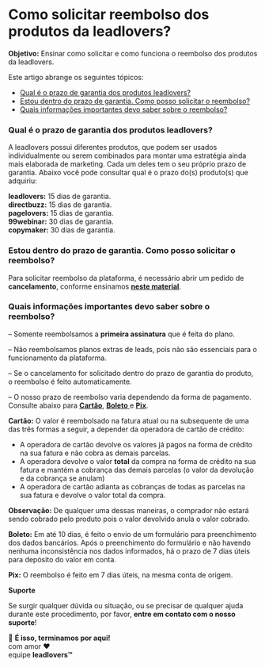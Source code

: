 # Como solicitar reembolso dos produtos da leadlovers?

**Objetivo:** Ensinar como solicitar e como funciona o reembolso dos produtos da leadlovers.

Este artigo abrange os seguintes tópicos:

* [Qual é o prazo de garantia dos produtos leadlovers?](broken-reference)
* [Estou dentro do prazo de garantia. Como posso solicitar o reembolso?](broken-reference)
* [Quais informações importantes devo saber sobre o reembolso?](broken-reference)

### **Qual é o prazo de garantia dos produtos leadlovers?** <a href="#prazo-garantia" id="prazo-garantia"></a>

A leadlovers possui diferentes produtos, que podem ser usados individualmente ou serem combinados para montar uma estratégia ainda mais elaborada de marketing. Cada um deles tem o seu próprio prazo de garantia. Abaixo você pode consultar qual é o prazo do(s) produto(s) que adquiriu:

**leadlovers:** 15 dias de garantia.\
**directbuzz:** 15 dias de garantia.\
**pagelovers:** 15 dias de garantia.\
**99webinar:** 30 dias de garantia.\
**copymaker:** 30 dias de garantia.

### **Estou dentro do prazo de garantia. Como posso solicitar o reembolso?** <a href="#como-solicitar" id="como-solicitar"></a>

Para solicitar reembolso da plataforma, é necessário abrir um pedido de **cancelamento**, conforme ensinamos [**neste material**](https://suporte.love/como-cancelar-a-leadlovers/).&#x20;

### **Quais informações importantes devo saber sobre o reembolso?** <a href="#informacoes-importantes" id="informacoes-importantes"></a>

– Somente reembolsamos a **primeira assinatura** que é feita do plano.

– Não reembolsamos planos extras de leads, pois não são essenciais para o funcionamento da plataforma.

– Se o cancelamento for solicitado dentro do prazo de garantia do produto, o reembolso é feito automaticamente.&#x20;

– O nosso prazo de reembolso varia dependendo da forma de pagamento. Consulte abaixo para [**Cartão**](broken-reference), [**Boleto** ](broken-reference)e [**Pix**](broken-reference).

**Cartão:** O valor é reembolsado na fatura atual ou na subsequente de uma das três formas a seguir, a depender da operadora de cartão de crédito:

* A operadora de cartão devolve os valores já pagos na forma de crédito na sua fatura e não cobra as demais parcelas.
* A operadora devolve o valor **total** da compra na forma de crédito na sua fatura e mantém a cobrança das demais parcelas (o valor da devolução e da cobrança se anulam)
* A operadora de cartão adianta as cobranças de todas as parcelas na sua fatura e devolve o valor total da compra.

**Observação:** De qualquer uma dessas maneiras, o comprador não estará sendo cobrado pelo produto pois o valor devolvido anula o valor cobrado.

**Boleto:** Em até 10 dias, é feito o envio de um formulário para preenchimento dos dados bancários. Após o preenchimento do formulário e não havendo nenhuma inconsistência nos dados informados, há o prazo de 7 dias úteis para depósito do valor em conta.

**Pix:** O reembolso é feito em 7 dias úteis, na mesma conta de origem.

**Suporte**

Se surgir qualquer dúvida ou situação, ou se precisar de qualquer ajuda durante este procedimento, por favor, **entre em contato com o nosso suporte**!

🏁 **É isso, terminamos por aqui!**\
com amor ❤\
equipe **leadlovers™**
